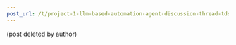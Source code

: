 ```yaml
---
post_url: /t/project-1-llm-based-automation-agent-discussion-thread-tds-jan-2025/164277/100
---
```

(post deleted by author)